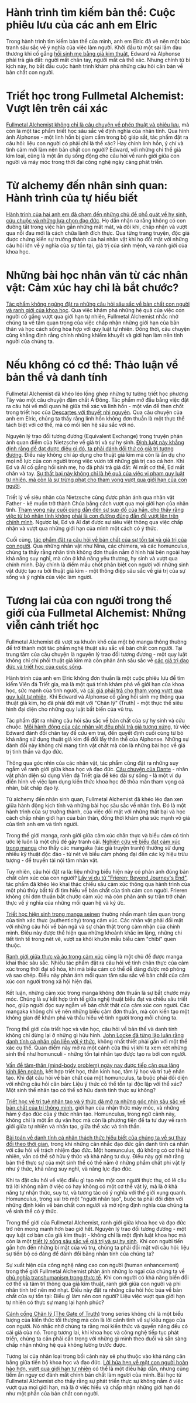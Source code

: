 # Hành trình tìm kiếm bản thể: Cuộc phiêu lưu của các anh em Elric

Trong hành trình tìm kiếm bản thể của mình, anh em Elric đã vẽ nên một bức tranh sâu sắc về ý nghĩa của việc làm người. Khởi đầu từ một sai lầm đau thương khi cố gắng [hồi sinh mẹ bằng giả kim thuật](https://gamerant.com/fullmetal-alchemist-what-is-human-transmutation/), Edward và Alphonse phải trả giá đắt: người mất chân tay, người mất cả thể xác. Nhưng chính từ bi kịch này, họ bắt đầu cuộc hành trình khám phá những câu hỏi căn bản về bản chất con người.

# Triết học trong Fullmetal Alchemist: Vượt lên trên cái xác

[Fullmetal Alchemist không chỉ là câu chuyện về phép thuật và phiêu lưu](https://toxigon.com/fullmetal-alchemist-philosophy-and-themes), mà còn là một tác phẩm triết học sâu sắc về định nghĩa của nhân tính. Qua hình ảnh Alphonse - một linh hồn bị giam cầm trong bộ giáp sắt, tác phẩm đặt ra câu hỏi: liệu con người có phải chỉ là thể xác? Hay chính linh hồn, ý chí và tình cảm mới làm nên bản chất con người? Edward, với những chi thể giả kim loại, cũng là một ẩn dụ sống động cho câu hỏi về ranh giới giữa con người và máy móc trong thời đại công nghệ ngày càng phát triển.

# Từ alchemy đến nhân sinh quan: Hành trình của tự hiểu biết

[Hành trình của hai anh em đã chạm đến những chủ đề phổ quát về hy sinh, cứu chuộc và những lựa chọn đạo đức](https://toonora.com/articles/fullmetal-alchemist-series-analysis/). Họ dần nhận ra rằng không có con đường tắt trong việc hàn gắn những mất mát, và đôi khi, chấp nhận và vượt qua nỗi đau mới là cách chữa lành đích thực. Qua từng trang truyện, độc giả được chứng kiến sự trưởng thành của hai nhân vật khi họ đối mặt với những câu hỏi lớn về ý nghĩa của sự tồn tại, giá trị của sinh mệnh, và ranh giới của khoa học.

# Những bài học nhân văn từ các nhân vật: Cảm xúc hay chỉ là bắt chước?

[Tác phẩm không ngừng đặt ra những câu hỏi sâu sắc về bản chất con người và ranh giới của khoa học](https://kawaiirealm.com/articles/exploring-depths-fullmetal-alchemist/). Qua việc khám phá những hệ quả của việc con người cố gắng vượt qua giới hạn tự nhiên, Fullmetal Alchemist nhắc nhở chúng ta về tầm quan trọng của việc chấp nhận những giới hạn của bản thân và học cách sống hòa hợp với quy luật tự nhiên. Đồng thời, câu chuyện cũng khẳng định rằng chính những khiếm khuyết và giới hạn làm nên tính người của chúng ta.

# Nếu không có cơ thể: Thảo luận về bản thể và danh tính

Fullmetal Alchemist đã khéo léo lồng ghép những tư tưởng triết học phương Tây vào một câu chuyện đậm chất Á Đông. Tác phẩm mở đầu bằng việc đặt ra câu hỏi về mối quan hệ giữa thể xác và linh hồn - một vấn đề then chốt trong triết học của [Descartes với thuyết nhị nguyên](https://www.coursehero.com/file/242198659/The-Philosophical-Depth-and-Impact-of-Fullmetal-Alchemistpdf/). Qua câu chuyện của anh em Elric, chúng ta thấy rằng linh hồn không đơn thuần là một thực thể tách biệt với cơ thể, mà có mối liên hệ sâu sắc với nó.

Nguyên lý trao đổi tương đương (Equivalent Exchange) trong truyện phản ánh quan điểm của Nietzsche về giá trị và sự hy sinh. [Định luật này khẳng định rằng để đạt được điều gì đó, ta phải đánh đổi thứ có giá trị tương đương](https://fullmetalalchemist.neoseeker.com/wiki/Equivalent_Exchange). Điều này không chỉ áp dụng cho thuật giả kim mà còn là ẩn dụ cho mọi nỗ lực của con người trong việc vươn tới những giá trị cao cả hơn. Khi Ed và Al cố gắng hồi sinh mẹ, họ đã phải trả giá đắt: Al mất cơ thể, Ed mất chân và tay. [Sự thất bại này không chỉ là hệ quả của việc vi phạm quy luật tự nhiên, mà còn là sự trừng phạt cho tham vọng vượt qua giới hạn của con người](https://www.reddit.com/r/FullmetalAlchemist/comments/66zo8t/spoilers_equivalent_exchange/).

Triết lý về siêu nhân của Nietzsche cũng được phản ánh qua nhân vật Father - kẻ muốn trở thành Chúa bằng cách vượt qua mọi giới hạn của nhân tính. [Tham vọng này cuối cùng dẫn đến sự sụp đổ của hắn, cho thấy rằng việc từ bỏ nhân tính không phải là con đường đúng đắn để vượt lên trên chính mình](https://kawaiirealm.com/articles/exploring-depths-fullmetal-alchemist/). Ngược lại, Ed và Al đạt được sự siêu việt thông qua việc chấp nhận và vượt qua những giới hạn của mình một cách có ý thức.

Cuối cùng, [tác phẩm đặt ra câu hỏi về bản chất của sự tồn tại và giá trị của con người](https://www.2-clicks-comics.com/article/fullmetal-alchemist-manga-alchemical-excellence-and-profound-philosophies/). Qua những nhân vật như Nina, các chimera, và các homunculus, chúng ta thấy rằng nhân tính không đơn thuần nằm ở hình hài bên ngoài hay khả năng suy nghĩ, mà còn ở khả năng yêu thương, hy sinh và vượt qua chính mình. Đây chính là điểm mấu chốt phân biệt con người với những sinh vật được tạo ra bởi thuật giả kim - một thông điệp sâu sắc về giá trị của sự sống và ý nghĩa của việc làm người.

# Tương lai của con người trong thế giới của Fullmetal Alchemist: Những viễn cảnh triết học

Fullmetal Alchemist đã vượt xa khuôn khổ của một bộ manga thông thường để trở thành một tác phẩm nghệ thuật sâu sắc về bản chất con người. Tại trung tâm của câu chuyện là nguyên lý trao đổi tương đương - một quy luật không chỉ chi phối thuật giả kim mà còn phản ánh sâu sắc về [các giá trị đạo đức và triết học của cuộc sống](https://toxigon.com/fullmetal-alchemist-philosophy-and-themes).

Hành trình của anh em Elric không đơn thuần là một cuộc phiêu lưu để tìm kiếm Viên đá Triết gia, mà là một quá trình khám phá về giới hạn của khoa học, sức mạnh của tình người, và [cái giá phải trả cho tham vọng vượt qua quy luật tự nhiên](https://www.cbr.com/fullmetal-alchemist-the-law-of-equivalent-exchange-explained/). Khi Edward và Alphonse cố gắng hồi sinh mẹ thông qua thuật giả kim, họ đã phải đối mặt với "Chân lý" (Truth) - một thực thể siêu hình đại diện cho những quy luật bất biến của vũ trụ.

Tác phẩm đặt ra những câu hỏi sâu sắc về bản chất của sự hy sinh và cứu chuộc. [Mỗi hành động của các nhân vật đều phải trả giá tương xứng](https://fma.fandom.com/wiki/The_Truth), từ việc Edward đánh đổi chân tay để cứu em trai, đến quyết định cuối cùng từ bỏ khả năng sử dụng thuật giả kim để đổi lấy thân thể của Alphonse. Những sự đánh đổi này không chỉ mang tính vật chất mà còn là những bài học về giá trị tinh thần và đạo đức.

Thông qua góc nhìn của các nhân vật, tác phẩm cũng đặt ra những suy ngẫm về ranh giới giữa khoa học và đạo đức. [Câu chuyện của Dante](https://thegoldenlands.wordpress.com/2016/04/02/fullmetal-alchemist-discussion-is-equivalent-exchange-real/) - nhân vật phản diện sử dụng Viên đá Triết gia để kéo dài sự sống - là một ví dụ điển hình về việc lạm dụng kiến thức khoa học để thỏa mãn tham vọng cá nhân, bất chấp đạo lý.

Từ alchemy đến nhân sinh quan, Fullmetal Alchemist đã khéo léo đan xen giữa hành động kịch tính và những bài học sâu sắc về nhân tính. Đó là một hành trình của sự trưởng thành, của việc đối mặt với những thất bại và học cách chấp nhận giới hạn của bản thân, đồng thời khám phá sức mạnh vô giá của tình anh em và tình người.

Trong thế giới manga, ranh giới giữa cảm xúc chân thực và biểu cảm có tính ước lệ luôn là một chủ đề gây tranh cãi. [Nghiên cứu về biểu đạt cảm xúc trong manga](https://www.researchgate.net/publication/254914901_Visual_representation_of_emotion_in_manga_Loss_of_control_is_Loss_of_hands_in_Azumanga_Daioh_Volume_4) cho thấy các mangaka (tác giả truyện tranh) thường sử dụng nhiều kỹ thuật độc đáo - từ nét vẽ biểu cảm phóng đại đến các ký hiệu trừu tượng - để truyền tải nội tâm nhân vật.

Tuy nhiên, câu hỏi đặt ra là: liệu những biểu hiện này có phản ánh đúng bản chất cảm xúc của con người? [Lấy ví dụ từ "Frieren: Beyond Journey's End"](http://happyjapaninfo.com/manga-and-metaphors-understanding-japan-through-frieren-beyond-journeys-end/), tác phẩm đã khéo léo khai thác chiều sâu cảm xúc thông qua hành trình của một phù thủy bất tử đi tìm hiểu về bản chất của tình cảm con người. Frieren không chỉ đơn thuần bắt chước cảm xúc mà còn phản ánh sự trăn trở chân thực về ý nghĩa của những mối quan hệ và ký ức.

[Triết học hiện sinh trong manga seinen](https://viva-moz.com/exploring-the-philosophy-of/) thường nhấn mạnh tầm quan trọng của tính xác thực (authenticity) trong cảm xúc. Các nhân vật phải đối mặt với những câu hỏi về bản ngã và sự chân thật trong cảm nhận của chính mình. Điều này được thể hiện qua những khoảnh khắc im lặng, những chi tiết tinh tế trong nét vẽ, vượt xa khỏi khuôn mẫu biểu cảm "chibi" quen thuộc.

[Ranh giới giữa thực và ảo trong cảm xúc](https://hanayumeonline.com/how-anime-explores-philosophical-concepts/) cũng là một chủ đề được manga khai thác sâu sắc. Nhiều tác phẩm đặt ra câu hỏi về tính chân thực của cảm xúc trong thời đại số hóa, khi mà biểu cảm có thể dễ dàng được mô phỏng và sao chép. Điều này phản ánh mối quan tâm sâu sắc về bản chất của cảm xúc con người trong xã hội hiện đại.

Kết luận, những cảm xúc trong manga không đơn thuần là sự bắt chước máy móc. Chúng là sự kết hợp tinh tế giữa nghệ thuật biểu đạt và chiều sâu triết học, giúp người đọc suy ngẫm về bản chất thật của cảm xúc con người. Các mangaka không chỉ vẽ nên những biểu cảm đơn thuần, mà còn kiến tạo một không gian để khám phá và thấu hiểu về tính người trong mỗi chúng ta.

Trong thế giới của triết học và văn học, câu hỏi về bản thể và danh tính không chỉ dừng lại ở những gì hữu hình. [John Locke đã từng lập luận rằng danh tính cá nhân gắn liền với ý thức](https://www.thephilroom.com/blog/2024/08/02/personal-identity/), không nhất thiết phải gắn với một thể xác cụ thể. Quan điểm này mở ra một cánh cửa thú vị khi ta xem xét những sinh thể như homunculi - những tồn tại nhân tạo được tạo ra bởi con người.

[Vấn đề tâm-thân (mind-body problem) ngày nay được tiếp cận qua lăng kính liên ngành](https://www.olovka.ai/examples/homunculus-the-evolution-of-a-scientific-and-philosophical-myth), kết hợp triết học, thần kinh học, tâm lý học và trí tuệ nhân tạo. Khi đặt câu hỏi về bản chất của một homunculus, ta buộc phải đối diện với những câu hỏi căn bản: Liệu ý thức có thể tồn tại độc lập với thể xác? Một sinh thể nhân tạo có thể sở hữu danh tính thực sự không?

[Triết học về trí tuệ nhân tạo và ý thức đã mở ra những góc nhìn sâu sắc về bản chất của trí thông minh](https://philosophical.chat/philosophy/branches-of-philosophy/artificial-intelligence-and-consciousness/), giới hạn của nhận thức máy móc, và những hàm ý đạo đức của ý thức nhân tạo. Homunculus, trong ngữ cảnh này, không chỉ là một ẩn dụ văn học mà còn là phương tiện để ta tư duy về ranh giới giữa tự nhiên và nhân tạo, giữa thể xác và tinh thần.

[Bài toán về danh tính cá nhân thách thức hiểu biết của chúng ta về sự thay đổi theo thời gian](https://sapienthink.com/articles/the-philosophy-of-personal-identity-and-selfhood), trong khi những cân nhắc đạo đức gắn danh tính cá nhân với câu hỏi về trách nhiệm đạo đức. Một homunculus, dù không có cơ thể tự nhiên, vẫn có thể sở hữu ý thức và khả năng tư duy. Điều này gợi mở rằng bản thể thực sự của một sinh thể có thể nằm ở những phẩm chất phi vật lý như ý thức, khả năng suy nghĩ, và năng lực đạo đức.

Khi ta đặt câu hỏi về việc điều gì tạo nên một con người thực thụ, có lẽ câu trả lời không nằm ở việc có hay không có một cơ thể vật lý, mà là ở khả năng tự nhận thức, suy tư, và tương tác có ý nghĩa với thế giới xung quanh. Homunculus, trong vai trò một "người nhân tạo", buộc ta phải đối diện với những định kiến về bản chất con người và mở rộng định nghĩa của chúng ta về sinh thể có ý thức.

Trong thế giới của Fullmetal Alchemist, ranh giới giữa khoa học và đạo đức trở nên mong manh hơn bao giờ hết. Nguyên lý trao đổi tương đương - một quy luật cơ bản của giả kim thuật - không chỉ là một định luật khoa học mà còn là một [triết lý sống sâu sắc về giá trị và sự hy sinh](https://www.coursehero.com/file/242198659/The-Philosophical-Depth-and-Impact-of-Fullmetal-Alchemistpdf/). Khi con người tiến gần hơn đến những bí mật của vũ trụ, chúng ta phải đối mặt với câu hỏi: liệu sự tiến bộ có đáng để đánh đổi bằng nhân tính của chúng ta?

Sự xuất hiện của công nghệ nâng cao con người (human enhancement) trong thế giới Fullmetal Alchemist phản ánh những lo ngại của chúng ta về [chủ nghĩa transhumanism trong thực tế](https://www.mdpi.com/2077-1444/15/11/1345). Khi con người có khả năng biến đổi cơ thể và tâm trí thông qua giả kim thuật, ranh giới giữa con người và phi nhân tính trở nên mờ nhạt. Điều này đặt ra những câu hỏi hóc búa về bản chất của sự tồn tại: Điều gì làm nên con người? Liệu việc vượt qua giới hạn tự nhiên có thực sự mang lại hạnh phúc?

[Cánh cổng Chân lý (The Gate of Truth)](https://toxigon.com/fullmetal-alchemist-the-real-meaning-of-the-truth) trong series không chỉ là một biểu tượng của kiến thức tối thượng mà còn là lời cảnh tỉnh về sự kiêu ngạo của con người. Nó nhắc nhở chúng ta rằng mọi kiến thức và quyền năng đều có cái giá của nó. Trong tương lai, khi khoa học và công nghệ tiếp tục phát triển, chúng ta cần phải cẩn trọng với những gì mình theo đuổi và sẵn sàng chấp nhận những hệ quả không lường trước được.

Tương lai của nhân loại trong bối cảnh này sẽ phụ thuộc vào khả năng cân bằng giữa tiến bộ khoa học và đạo đức. [Lời hứa hẹn về một con người hoàn hảo hơn, vượt qua giới hạn tự nhiên](https://thesisonscenter.org/wp-content/uploads/2019/08/IAJ-10-3-2019-pg114-126.pdf) có thể là một điều hấp dẫn, nhưng cũng tiềm ẩn nguy cơ đánh mất chính bản chất làm người của mình. Bài học từ Fullmetal Alchemist cho thấy rằng sự phát triển thực sự không nằm ở việc vượt qua mọi giới hạn, mà là ở việc hiểu và chấp nhận những giới hạn đó như một phần của bản chất con người.
